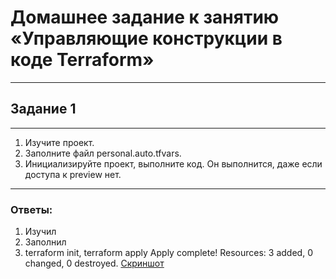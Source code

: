 # Домашнее задание к занятию «Управляющие конструкции в коде Terraform»
---
## Задание 1
---
1. Изучите проект.
2. Заполните файл personal.auto.tfvars.
3. Инициализируйте проект, выполните код. Он выполнится, даже если доступа к preview нет.
---
### Ответы:
1. Изучил
2. Заполнил
3. terraform init, terraform apply
Apply complete! Resources: 3 added, 0 changed, 0 destroyed.
[Скриншот](https://github.com/AntonStogov/netology_terraform/blob/main/lesson3/src/Screenshot%202024-08-12%20221645.png?raw=true)
